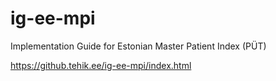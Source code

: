 # ig-ee-mpi

Implementation Guide for Estonian Master Patient Index (PÜT)

https://github.tehik.ee/ig-ee-mpi/index.html
